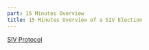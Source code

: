 ```yaml
---
part: 15 Minutes Overview
title: 15 Minutes Overview of a SIV Election
---
```


[SIV Protocol](https://siv.org/protocol)
